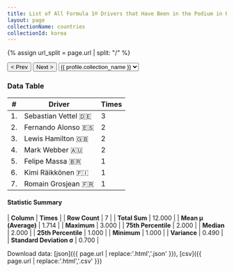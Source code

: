 ```yaml
---
title: List of All Formula 1® Drivers that Have Been in the Podium in Korea by Number of Times
layout: page
collectionName: countries
collectionId: korea
---
```


{% assign url_split = page.url | split: "/" %}
<div id="collection-navigation">
<button onclick="selector.options[selector.selectedIndex-1].value && (window.location = selector.options[selector.selectedIndex-1].value);">&lt; Prev</button>
<button onclick="selector.options[selector.selectedIndex+1].value && (window.location = selector.options[selector.selectedIndex+1].value);">Next &gt;</button>
<select id="selector" onchange="this.options[this.selectedIndex].value && (window.location = this.options[this.selectedIndex].value);">
  {% for collectionId in site.data[page.collectionName].refs %}
    {% if collectionId == page.collectionId %}
      {% assign selected = "selected" %}
    {% else %}
      {% assign selected = "" %}
    {% endif %}
    {% assign profile = site.data[page.collectionName][collectionId].profile %}
    <option value="/f1/{{ page.collectionName }}/{{ collectionId }}/{{ url_split[4] }}" {{ selected }}>{{ profile.collection_name }}</option>
  {% endfor %}
</select>
</div>

<canvas id="chart" width="400" height="180"></canvas>
<script>
var data = {
    "datasets": [
        {
            "backgroundColor": [
                "#9C8E8D",
                "#9C8E8D",
                "#9C8E8D",
                "#9C8E8D",
                "#9C8E8D",
                "#9C8E8D",
                "#9C8E8D"
            ],
            "borderColor": [
                "#1D181E",
                "#1D181E",
                "#1D181E",
                "#1D181E",
                "#1D181E",
                "#1D181E",
                "#1D181E"
            ],
            "borderWidth": 1,
            "data": [
                3.0,
                2.0,
                2.0,
                2.0,
                1.0,
                1.0,
                1.0
            ],
            "label": "Times"
        }
    ],
    "labels": [
        "Sebastian Vettel",
        "Fernando Alonso",
        "Lewis Hamilton",
        "Mark Webber",
        "Felipe Massa",
        "Kimi Räikkönen",
        "Romain Grosjean"
    ]
};
var options = {
  legend: {
    display: false
  },
  scales: {
    xAxes: [{
      ticks: {
        beginAtZero: true,
        maxRotation: 180,
        display: window.innerWidth > 800
      }
    }],
    yAxes: [{
      ticks: {
        beginAtZero: true
      }
    }]
  },
  onResize: function(chart, size) {
    chart.options.scales.xAxes[0].ticks.display = size.width > 800;
  }
};
var chart = new Chart("chart", {
    data: data,
    type: 'bar',
    options: options
});
</script>



### Data Table

| # | Driver | Times |
|--|--|--|
| 1. | Sebastian Vettel 🇩🇪 | 3 |
| 2. | Fernando Alonso 🇪🇸 | 2 |
| 3. | Lewis Hamilton 🇬🇧 | 2 |
| 4. | Mark Webber 🇦🇺 | 2 |
| 5. | Felipe Massa 🇧🇷 | 1 |
| 6. | Kimi Räikkönen 🇫🇮 | 1 |
| 7. | Romain Grosjean 🇫🇷 | 1 |

#### Statistic Summary

| **Column** | **Times** |
| **Row Count** | 7 |
| **Total Sum** | 12.000 |
| **Mean μ (Average)** | 1.714 |
| **Maximum** | 3.000 |
| **75th Percentile** | 2.000 |
| **Median** | 2.000 |
| **25th Percentile** | 1.000 |
| **Minimum** | 1.000 |
| **Variance** | 0.490 |
| **Standard Deviation σ** | 0.700 |

Download data: [json]({{ page.url | replace:'.html','.json' }}), [csv]({{ page.url | replace:'.html','.csv' }})
